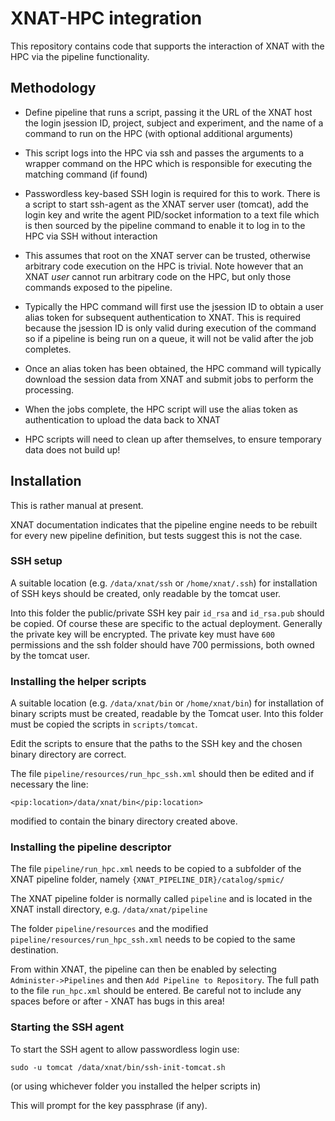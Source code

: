 # XNAT-HPC integration

This repository contains code that supports the interaction of XNAT
with the HPC via the pipeline functionality.

## Methodology

 - Define pipeline that runs a script, passing it the URL of the XNAT host
   the login jsession ID, project, subject and experiment, and the name of a command 
   to run on the HPC (with optional additional arguments)

 - This script logs into the HPC via ssh and passes the arguments to a wrapper command on the
   HPC which is responsible for executing the matching command (if found)

 - Passwordless key-based SSH login is required for this to work. There is a script to start
   ssh-agent as the XNAT server user (tomcat), add the login key and write the agent PID/socket
   information to a text file which is then sourced by the pipeline command to 
   enable it to log in to the HPC via SSH without interaction

 - This assumes that root on the XNAT server can be trusted, otherwise arbitrary code
   execution on the HPC is trivial. Note however that an XNAT *user* cannot run arbitrary
   code on the HPC, but only those commands exposed to the pipeline.

 - Typically the HPC command will first use the jsession ID to obtain a user alias
   token for subsequent authentication to XNAT. This is required because the jsession
   ID is only valid during execution of the command so if a pipeline is being run on
   a queue, it will not be valid after the job completes.

 - Once an alias token has been obtained, the HPC command will typically download the
   session data from XNAT and submit jobs to perform the processing.

 - When the jobs complete, the HPC script will use the alias token as authentication
   to upload the data back to XNAT
 
 - HPC scripts will need to clean up after themselves, to ensure temporary data does not
   build up!

## Installation

This is rather manual at present.

XNAT documentation indicates that the pipeline engine needs to be rebuilt for every new pipeline
definition, but tests suggest this is not the case.

### SSH setup

A suitable location (e.g. `/data/xnat/ssh` or `/home/xnat/.ssh`) for installation of SSH keys should be
created, only readable by the tomcat user.

Into this folder the public/private SSH key pair `id_rsa` and `id_rsa.pub` should be copied. Of course these
are specific to the actual deployment. Generally the private key will be encrypted. The private key must have 
`600` permissions and the ssh folder should have 700 permissions, both owned by the tomcat user.

### Installing the helper scripts

A suitable location (e.g. `/data/xnat/bin` or `/home/xnat/bin`) for installation of binary scripts
must be created, readable by the Tomcat user. Into this folder must be copied the scripts in `scripts/tomcat`.

Edit the scripts to ensure that the paths to the SSH key and the chosen binary directory are correct.

The file `pipeline/resources/run_hpc_ssh.xml` should then be edited and if necessary the line:

    <pip:location>/data/xnat/bin</pip:location>

modified to contain the binary directory created above.

### Installing the pipeline descriptor

The file `pipeline/run_hpc.xml` needs to be copied to a subfolder of the XNAT pipeline folder, namely
`{XNAT_PIPELINE_DIR}/catalog/spmic/`

The XNAT pipeline folder is normally called `pipeline` and is located in the XNAT install directory, e.g. `/data/xnat/pipeline`

The folder `pipeline/resources` and the modified `pipeline/resources/run_hpc_ssh.xml` needs to be copied to the same destination.

From within XNAT, the pipeline can then be enabled by selecting `Administer->Pipelines` and then `Add Pipeline to Repository`.
The full path to the file `run_hpc.xml` should be entered. Be careful not to include any spaces before or
after - XNAT has bugs in this area!

### Starting the SSH agent

To start the SSH agent to allow passwordless login use:

    sudo -u tomcat /data/xnat/bin/ssh-init-tomcat.sh

(or using whichever folder you installed the helper scripts in)

This will prompt for the key passphrase (if any).


